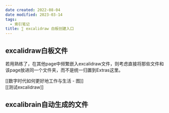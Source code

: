 ```yaml
---
date created: 2022-08-04
date modified: 2023-03-14
tags:
  - 索引笔记
title: ∑ excalidraw 白板创建入口
---
```


## excalidraw白板文件

若用熟练了，在其他page中频繁嵌入excalidraw文件，则考虑直接将那些文件和该page放进同一个文件夹，而不是统一归置到Extras这里。

[[数字时代如何更好地工作与生活 - 图]]  
[[测试excalidraw]]

## excalibrain自动生成的文件
